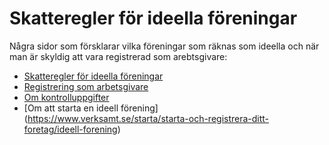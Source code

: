 # Skatteregler för ideella föreningar

Några sidor som försklarar vilka föreningar som räknas som ideella och när man är skyldig att vara registrerad som arebtsgivare:

* [Skatteregler för ideella föreningar](https://www.skatteverket.se/foretagochorganisationer/foreningar/ideellforening/villkorforattinkomsterskabliskattefriaienideellforening.4.70ac421612e2a997f85800029958.html)
* [Registrering som arbetsgivare](https://www.skatteverket.se/foretagochorganisationer/arbetsgivare/arbetsgivarregistrering.4.361dc8c15312eff6fd16f37.html)
* [Om kontrolluppgifter](https://www.skatteverket.se/foretagochorganisationer/foreningar/ideellforening/lamnakontrolluppgiftforideellaforeningar.4.2b543913a42158acf800025102.html)
* [Om att starta en ideell förening]
(https://www.verksamt.se/starta/starta-och-registrera-ditt-foretag/ideell-forening)
